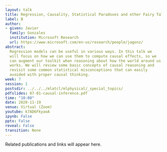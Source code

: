 ```yaml
---
layout: talk
title: Regression, Causality, Statistical Paradoxes and other Fairy Tales
label: B
author:
- given: Javier
  family: Gonzales
  institution: Microsoft Research
  url: https://www.microsoft.com/en-us/research/people/jagonz/
abstract: 
  Regression models can be useful in various ways. In this talk we
  will focus on how we can use them to compute causal effects, so we
  can augment our toolkit when reasoning about how the world around us
  works. We will review some basic concepts of causal reasoning and
  revisit some common statistical misconceptions that can easily
  avoided with proper causal thinking.
week: 7
session: 1
postsdir: ../../../mlatcl/mlphysical/_special_topics/
pdfslides: 07-01-causal-inference.pdf
time: "10:00"
date: 2020-11-19
venue: Virtual (Zoom)
youtube: k7AD6FkyaoA
ipynb: False
pptx: False
reveal: False
transition: None
---
```


Related publications and links will appear here.
